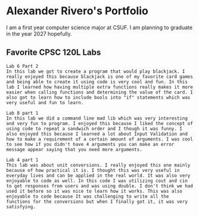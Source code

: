 
# Alexander Rivero's Portfolio

I am a first year computer science major at CSUF. I am planning to graduate in the year 2027 hopefully.

## Favorite CPSC 120L Labs

    Lab 6 Part 2
    In this lab we got to create a program that would play blackjack. I really enjoyed this because blackjack is one of my favorite card games and being able to create it using code is very cool and fun. In this lab I learned how having multiple extra functions really makes it more easier when calling functions and determining the value of the card. I also got to learn how to include bools into "if" statements which was very useful and fun to learn.

    Lab 8 part 1
    In this lab we did a command line mad lib which was very interesting and very fun to program. I enjoyed this because I liked the concept of using code to repeat a sandwich order and I though it was funny. I also enjoyed this because I learned a lot about Input Validation and how to make a requirement of a certain amount of arguments. I was cool to see how if you didn't have 4 arguments you can make an error message appear saying that you need more arguments.

    Lab 4 part 1
    This lab was about unit conversions. I really enjoyed this one mainly because of how practical it is. I thought this was very useful in everyday lives and can be applied in the real world. It was also very enjoyable to code as well. In this code I was utilizing cout and cin to get responses from users and was using double. I don't think we had used it before so it was nice to learn how it works. This was also enjoyable to code because It was challenging to write all the functions for the conversions but when I finally got it, it was very satisfying.